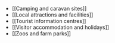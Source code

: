 - [[Camping and caravan sites]]
- [[Local attractions and facilities]]
- [[Tourist information centres]]
- [[Visitor accommodation  and holidays]]
- [[Zoos and farm parks]]
